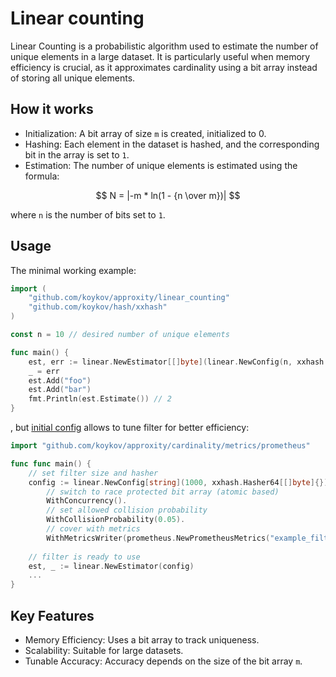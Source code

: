 # Linear counting

Linear Counting is a probabilistic algorithm used to estimate the number of unique elements in a large dataset. It is
particularly useful when memory efficiency is crucial, as it approximates cardinality using a bit array instead of
storing all unique elements.

## How it works

* Initialization: A bit array of size `m` is created, initialized to 0.
* Hashing: Each element in the dataset is hashed, and the corresponding bit in the array is set to `1`.
* Estimation: The number of unique elements is estimated using the formula:

$$ N = |-m * ln(1 - {n \over m})| $$

where `n` is the number of bits set to `1`.

## Usage

The minimal working example:

```go
import (
	"github.com/koykov/approxity/linear_counting"
	"github.com/koykov/hash/xxhash"
)

const n = 10 // desired number of unique elements

func main() {
    est, err := linear.NewEstimator[[]byte](linear.NewConfig(n, xxhash.Hasher64[[]byte]{}))
	_ = err
	est.Add("foo")
	est.Add("bar")
	fmt.Println(est.Estimate()) // 2
}
```
, but [initial config](config.go) allows to tune filter for better efficiency:
```go
import "github.com/koykov/approxity/cardinality/metrics/prometheus"

func func main() {
    // set filter size and hasher
    config := linear.NewConfig[string](1000, xxhash.Hasher64[[]byte]{}).
        // switch to race protected bit array (atomic based)
        WithConcurrency().
		// set allowed collision probability
        WithCollisionProbability(0.05).
        // cover with metrics
        WithMetricsWriter(prometheus.NewPrometheusMetrics("example_filter"))
    
    // filter is ready to use
    est, _ := linear.NewEstimator(config)
	...
}
```

## Key Features
* Memory Efficiency: Uses a bit array to track uniqueness.
* Scalability: Suitable for large datasets.
* Tunable Accuracy: Accuracy depends on the size of the bit array `m`.
